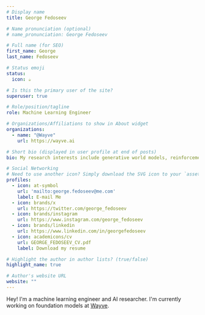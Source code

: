 ```yaml
---
# Display name
title: George Fedoseev

# Name pronunciation (optional)
# name_pronunciation: George Fedoseev

# Full name (for SEO)
first_name: George
last_name: Fedoseev

# Status emoji
status:
  icon: ☕️

# Is this the primary user of the site?
superuser: true

# Role/position/tagline
role: Machine Learning Engineer

# Organizations/Affiliations to show in About widget
organizations:
  - name: "@Wayve"
    url: https://wayve.ai

# Short bio (displayed in user profile at end of posts)
bio: My research interests include generative world models, reinforcement learning and robotics.

# Social Networking
# Need to use another icon? Simply download the SVG icon to your `assets/media/icons/` folder.
profiles:
  - icon: at-symbol
    url: 'mailto:george.fedoseev@me.com'
    label: E-mail Me
  - icon: brands/x
    url: https://twitter.com/george_fedoseev
  - icon: brands/instagram
    url: https://www.instagram.com/george_fedoseev
  - icon: brands/linkedin
    url: https://www.linkedin.com/in/georgefedoseev
  - icon: academicons/cv
    url: GEORGE_FEDOSEEV_CV.pdf
    label: Download my resume

# Highlight the author in author lists? (true/false)
highlight_name: true

# Author's website URL
website: ""
---
```


Hey! I'm a machine learning engineer and AI researcher. I'm currently working on foundation models at [Wayve](https://wayve.ai).